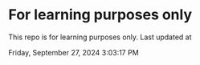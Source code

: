# For learning purposes only
This repo is for learning purposes only.
Last updated at

Friday, September 27, 2024 3:03:17 PM

